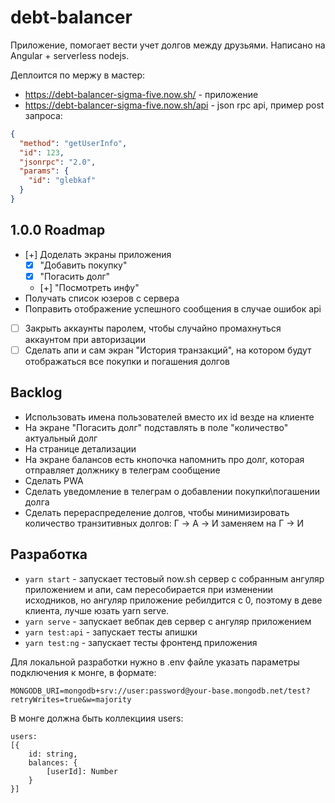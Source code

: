 # debt-balancer
Приложение, помогает вести учет долгов между друзьями. Написано на Angular + serverless nodejs.

Деплоится по мержу в мастер:
* https://debt-balancer-sigma-five.now.sh/ - приложение
* https://debt-balancer-sigma-five.now.sh/api - json rpc api, пример post запроса:
```json
{	
  "method": "getUserInfo",
  "id": 123,
  "jsonrpc": "2.0",
  "params": {
    "id": "glebkaf"
  }
}
```

## 1.0.0 Roadmap
* [+] Доделать экраны приложения
    * [x] "Добавить покупку"
    * [x] "Погасить долг"
    * [+] "Посмотреть инфу"
* Получать список юзеров с сервера
* Поправить отображение успешного сообщения в случае ошибок api
* [ ] Закрыть аккаунты паролем, чтобы случайно промахнуться аккаунтом при авторизации
* [ ] Сделать апи и сам экран "История транзакций", на котором будут отображаться все покупки и погашения долгов

## Backlog
* Использовать имена пользователей вместо их id везде на клиенте
* На экране "Погасить долг" подставлять в поле "количество" актуальный долг
* На странице детализации
* На экране балансов есть кнопочка напомнить про долг, которая отправляет должнику в телеграм сообщение
* Cделать PWA
* Сделать уведомление в телеграм о добавлении покупки\погашении долга
* Сделать перераспределение долгов, чтобы минимизировать количество транзитивных долгов: Г -> A -> И заменяем на Г -> И

## Разработка

* `yarn start` - запускает тестовый now.sh сервер с собранным ангуляр приложением и апи, сам пересобирается при изменении исходников, но ангуляр приложение ребилдится с 0, поэтому в деве клиента, лучше юзать yarn serve.
* `yarn serve` - запускает вебпак дев сервер с ангуляр приложением
* `yarn test:api` - запускает тесты апишки
* `yarn test:ng` - запускает тесты фронтенд приложения

Для локальной разработки нужно в .env файле указать параметры подключения к монге, в формате:
```
MONGODB_URI=mongodb+srv://user:password@your-base.mongodb.net/test?retryWrites=true&w=majority
```

В монге должна быть коллекциия users:
```
users: 
[{
    id: string,
    balances: {
        [userId]: Number
    }
}]
```
